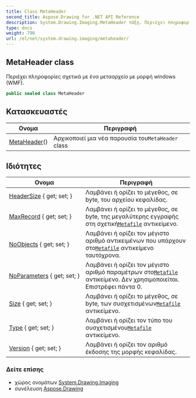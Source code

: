 ```yaml
---
title: Class MetaHeader
second_title: Aspose.Drawing for .NET API Reference
description: System.Drawing.Imaging.MetaHeader τάξη. Περιέχει πληροφορίες σχετικά με ένα μετααρχείο με μορφή windows WMF.
type: docs
weight: 790
url: /el/net/system.drawing.imaging/metaheader/
---
```

## MetaHeader class

Περιέχει πληροφορίες σχετικά με ένα μετααρχείο με μορφή windows (WMF).

```csharp
public sealed class MetaHeader
```

## Κατασκευαστές

| Ονομα | Περιγραφή |
| --- | --- |
| [MetaHeader](metaheader/)() | Αρχικοποιεί μια νέα παρουσία του`MetaHeader` class |

## Ιδιότητες

| Ονομα | Περιγραφή |
| --- | --- |
| [HeaderSize](../../system.drawing.imaging/metaheader/headersize/) { get; set; } | Λαμβάνει ή ορίζει το μέγεθος, σε byte, του αρχείου κεφαλίδας. |
| [MaxRecord](../../system.drawing.imaging/metaheader/maxrecord/) { get; set; } | Λαμβάνει ή ορίζει το μέγεθος, σε byte, της μεγαλύτερης εγγραφής στη σχετική[`Metafile`](../metafile/) αντικείμενο. |
| [NoObjects](../../system.drawing.imaging/metaheader/noobjects/) { get; set; } | Λαμβάνει ή ορίζει τον μέγιστο αριθμό αντικειμένων που υπάρχουν στο[`Metafile`](../metafile/) αντικείμενο ταυτόχρονα. |
| [NoParameters](../../system.drawing.imaging/metaheader/noparameters/) { get; set; } | Λαμβάνει ή ορίζει τον μέγιστο αριθμό παραμέτρων στο[`Metafile`](../metafile/) αντικείμενο. Δεν χρησιμοποιείται. Επιστρέφει πάντα 0. |
| [Size](../../system.drawing.imaging/metaheader/size/) { get; set; } | Λαμβάνει ή ορίζει το μέγεθος, σε byte, των συσχετισμένων[`Metafile`](../metafile/) αντικείμενο. |
| [Type](../../system.drawing.imaging/metaheader/type/) { get; set; } | Λαμβάνει ή ορίζει τον τύπο του συσχετισμένου[`Metafile`](../metafile/) αντικείμενο. |
| [Version](../../system.drawing.imaging/metaheader/version/) { get; set; } | Λαμβάνει ή ορίζει τον αριθμό έκδοσης της μορφής κεφαλίδας. |

### Δείτε επίσης

* χώρος ονομάτων [System.Drawing.Imaging](../../system.drawing.imaging/)
* συνέλευση [Aspose.Drawing](../../)


